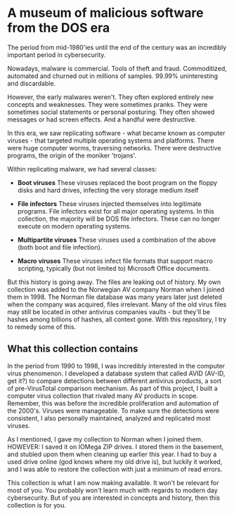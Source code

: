 
<h1>A museum of malicious software from the DOS era</h1>

The period from mid-1980'ies until the end of the century was an incredibly important period in cybersecurity. 

Nowadays, malware is commercial. Tools of theft and fraud. Commoditized, automated and churned out in millions of samples.
99.99% uninteresting and discardable.

However, the early malwares weren't. They often explored entirely new concepts and weaknesses. They were sometimes pranks. They were sometimes social statements or personal posturing. They often showed messages or had screen effects. And a handful were destructive. 

In this era, we saw replicating software - what became known as computer viruses - that targeted multiple operating systems and platforms. There were huge computer worms, traversing networks. There were destructive programs, the origin of the moniker 'trojans'.

Within replicating malware, we had several classes:

* **Boot viruses**
These viruses replaced the boot program on the floppy disks and hard drives, infecting the very storage medium itself

* **File infectors**
These viruses injected themselves into legitimate programs. File infectors exist for all major operating systems. In this collection, the majority will be DOS file infectors. These can no longer execute on modern operating systems.

* **Multipartite viruses**
These viruses used a combination of the above (both boot and file infection).
  
* **Macro viruses**
These viruses infect file formats that support macro scripting, typically (but not limited to) Microsoft Office documents.

But this history is going away. The files are leaking out of history. My own collection was added to the Norwegian AV company Norman when I joined them in 1998. The Norman file database was many years later just deleted when the company was acquired, files irrelevant. Many of the old virus files may still be located in other antivirus companies vaults - but they'll be hashes among billions of hashes, all context gone. With this repository, I try to remedy some of this.


<h2>What this collection contains</h2>

In the period from 1990 to 1998, I was incredibly interested in the computer virus phenomenon. I developed a database system that called AVID (AV-ID, get it?) to compare detections between different antivirus products, a sort of pre-VirusTotal comparison mechanism. As part of this project, I built a computer virus collection that rivaled many AV products in scope. Remember, this was before the incredible proliferation and automation of the 2000's. Viruses were manageable.
To make sure the detections were consistent, I also personally maintained, analyzed and replicated most viruses.  

As I mentioned, I gave my collection to Norman when I joined them. HOWEVER: I saved it on IOMega ZIP drives. I stored them in the basement, and stubled upon them when cleaning up earlier this year. I had to buy a used drive online (god knows where my old drive is), but luckily it worked, and I was able to restore the collection with just a minimum of read errors.

This collection is what I am now making available. It won't be relevant for most of you. You probably won't learn much with regards to modern day cybersecurity. But of you are interested in concepts and history, then this collection is for you. 





